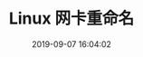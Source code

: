 ---
title: Linux 网卡重命名
date: 2019-09-07 16:04:02
index_img: https://github.com/sisyphus1212/images/blob/main/mk-2022-09-20-18-49-08.png?raw=true
categories:
- [linux,网络开发,网卡驱动]
tags:
 - iproute2
 - 网桥
 - kernel
---